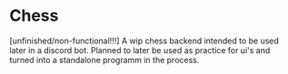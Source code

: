 # Chess
[unfinished/non-functional!!!] A wip chess backend intended to be used later in a discord bot. 
Planned to later be used as practice for ui's and turned into a standalone programm in the process.
